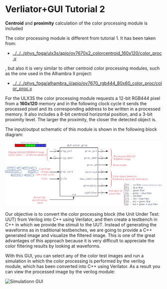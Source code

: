 # Verliator+GUI Tutorial 2

**Centroid** and **proximity** calculation of the color processing module is included

The color processing module is different from tutorial 1. It has been taken from:

* [../../../phys_fpga/ulx3s/apio/ov7670x2_colorcentroid_160x120/color_proc.v](../../../phys_fpga/ulx3s/apio/ov7670x2_colorcentroid_160x120/color_proc.v)

, but also it is very similar to other centroid color processing modules, such as the one used in the Alhambra II project:

* [../../../phys_fpga/alhambra_ii/apio/ov7670_rgb444_80x60_color_proc/color_proc.v](../../../phys_fpga/alhambra_ii/apio/ov7670_rgb444_80x60_color_centroid/color_proc.v)

For the ULX3S the color processing module requests a 12-bit RGB444 pixel from a **160x120** memory and in the following clock cycle it sends the processed pixel and its corresponding address to be written in a processed memory. It also includes a 8-bit centroid horizontal position, and a 3-bit proximity level. The larger the proximity, the closer the detected object is.

The input/output schematic of this module is shown in the following block diagram:

![color processing module](color_proc_centr_block.png)

Our objective is to convert the color processing block (the Unit Under Test: UUT) from Verilog into C++ using Verilator, and then create a testbench in C++ in which we provide the stimuli to the UUT.
Instead of generating the waveforms as in traditional testbenches, we are going to provide a C++ generated image and visualize the filtered image.
This is one of the great advantages of this approach because it is very difficult to appreciate the color filtering results by looking at waveforms.

With this GUI, you can select any of the color test images and run a simulation in which the color processing is performed by the verilog module, which has been converted into C++ using Verilator.
As a result you can view the processed image by the verilog module:

![Simulationn GUI](tut01_gui.png)





